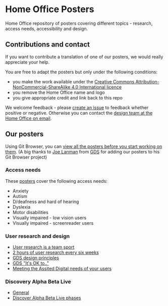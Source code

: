 
# Home Office Posters
Home Office repository of posters covering different topics - research, access needs, accessibility and design.  

## Contributions and contact

If you want to contribute a translation of one of our posters, we would really appreciate your help.

You are free to adapt the posters but only under the following conditions:

* you make the work available under the [Creative Commons Attribution-NonCommercial-ShareAlike 4.0 International licence](https://creativecommons.org/licenses/by-nc-sa/4.0/)
* you remove the Home Office name and logo
* you give appropriate credit and link back to this repo

We welcome feedback - please [create an issue](https://github.com/UKHomeOffice/posters/issues) to feedback whether positive or negative. Otherwise you can contact the [design team at the Home Office on email](mailto:design@digital.homeoffice.gov.uk).

## Our posters  
Using Git Browser, you can [view all the posters before you start working on them](http://www.git-browser.com/ukhomeoffice/posters/accessibility/posters_en-UK). (A big thanks to [Joe Lanman](https://twitter.com/joelanman) from [GDS](https://twitter.com/gdsteam) for adding our posters to his Git Browser project)  

### Access needs

These [posters](https://github.com/UKHomeOffice/posters/blob/master/accessibility/posters_en-UK/accessibility-posters-set.pdf) cover the following access needs:
* Anxiety
* Autism
* D/deafness and hard of hearing
* Dyslexia
* Motor disabilities
* Visually impaired - low vision users
* Visually impaired - screenreader users

### User research and design

* [User research is a team sport](https://github.com/UKHomeOffice/posters/blob/master/gds/research-teamsport.pdf)
* [2 hours of user research every six weeks](https://github.com/UKHomeOffice/posters/blob/master/gds/two-hours-every-six-weeks.pdf)
* [GDS design principles](https://github.com/UKHomeOffice/posters/blob/master/gds/design-principles-poster.pdf)
* [GDS "It's OK to.."](https://github.com/UKHomeOffice/posters/blob/master/gds/its-ok-to.pdf)
* [Meeting the Assited Digital needs of your users](https://github.com/UKHomeOffice/posters/blob/master/Assisted%20digital%20poster.pdf)

### Discovery Alpha Beta Live

* [General](https://github.com/UKHomeOffice/posters/blob/master/discovery-alpha-beta-live/DiscoveryAlphaBetaLive_OnePage.pdf)
* [Discover Alpha Beta Live phases](https://github.com/UKHomeOffice/posters/blob/master/discovery-alpha-beta-live/DiscoveryAlphaBetaLive_Individual.pdf)
